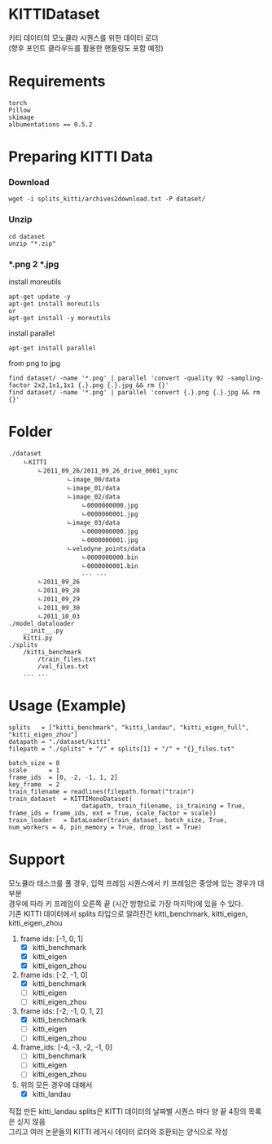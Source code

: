 # KITTIDataset
키티 데이터의 모노큘라 시퀀스를 위한 데이터 로더  
(향후 포인트 클라우드를 활용한 핸들링도 포함 예정)  
# Requirements
```
torch
Pillow
skimage
albumentations == 0.5.2
```
# Preparing KITTI Data
### Download
```
wget -i splits_kitti/archives2download.txt -P dataset/
```
### Unzip
```
cd dataset
unzip "*.zip"
```
### *.png 2 *.jpg
install moreutils  
```
apt-get update -y
apt-get install moreutils
or
apt-get install -y moreutils
```
install parallel  
```
apt-get install parallel
```
from png to jpg  
```
find dataset/ -name '*.png' | parallel 'convert -quality 92 -sampling-factor 2x2,1x1,1x1 {.}.png {.}.jpg && rm {}'
find dataset/ -name '*.png' | parallel 'convert {.}.png {.}.jpg && rm {}'
```
# Folder
```
./dataset
    ㄴKITTI
        ㄴ2011_09_26/2011_09_26_drive_0001_sync
                ㄴimage_00/data
                ㄴimage_01/data
                ㄴimage_02/data
                    ㄴ0000000000.jpg
                    ㄴ0000000001.jpg
                ㄴimage_03/data
                    ㄴ0000000000.jpg
                    ㄴ0000000001.jpg
                ㄴvelodyne_points/data
                    ㄴ0000000000.bin
                    ㄴ0000000001.bin
                    ... ...
        ㄴ2011_09_26
        ㄴ2011_09_28
        ㄴ2011_09_29
        ㄴ2011_09_30
        ㄴ2011_10_03
./model_dataloader
    __init__.py
    kitti.py
./splits
    /kitti_benchmark
        /train_files.txt
        /val_files.txt
    ... ...
```
# Usage (Example)
```
splits   = ["kitti_benchmark", "kitti_landau", "kitti_eigen_full", "kitti_eigen_zhou"]
datapath = "./dataset/kitti"
filepath = "./splits" + "/" + splits[1] + "/" + "{}_files.txt"

batch_size = 8
scale      = 1
frame_ids  = [0, -2, -1, 1, 2]
key_frame  = 2
train_filename = readlines(filepath.format("train")
train_dataset  = KITTIMonoDataset(
                    datapath, train_filename, is_training = True, frame_ids = frame_ids, ext = True, scale_factor = scale))
train_loader   = DataLoader(train_dataset, batch_size, True, num_workers = 4, pin_memory = True, drop_last = True)
```
# Support
모노큘라 태스크를 풀 경우, 입력 프레임 시퀀스에서 키 프레임은 중앙에 있는 경우가 대부분  
경우에 따라 키 프레임이 오른쪽 끝 (시간 방향으로 가장 마지막)에 있을 수 있다.  
기존 KITTI 데이터에서 splits 타입으로 알려진건 kitti_benchmark, kitti_eigen, kitti_eigen_zhou  
1. frame ids: [-1, 0, 1]  
    - [x] kitti_benchmark  
    - [x] kitti_eigen  
    - [x] kitti_eigen_zhou  
2. frame ids: [-2, -1, 0]  
    - [x] kitti_benchmark  
    - [ ] kitti_eigen  
    - [ ] kitti_eigen_zhou  
3. frame ids: [-2, -1, 0, 1, 2]  
    - [x] kitti_benchmark  
    - [ ] kitti_eigen  
    - [ ] kitti_eigen_zhou  
4. frame_ids: [-4, -3, -2, -1, 0]  
    - [ ] kitti_benchmark  
    - [ ] kitti_eigen  
    - [ ] kitti_eigen_zhou  
5. 위의 모든 경우에 대해서  
    - [x] kitti_landau  
  
직접 만든 kitti_landau splits은 KITTI 데이터의 날짜별 시퀀스 마다 양 끝 4장의 목록은 싣지 않음  
그리고 여러 논문들의 KITTI 레거시 데이터 로더와 호환되는 양식으로 작성  

